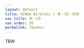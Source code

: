 ```yaml
---
layout: default
title: GINGA Wireless / 本・CD・DVD
nav_title: 本・CD
nav_order: 30
permalink: /books/
---
```

TBW
